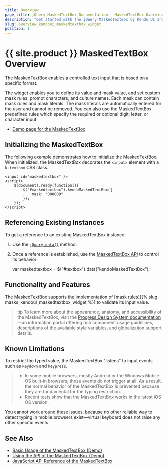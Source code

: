 ```yaml
---
title: Overview
page_title: jQuery MaskedTextBox Documentation - MaskedTextBox Overview
description: "Get started with the jQuery MaskedTextBox by Kendo UI and learn how to create, initialize, and enable the widget."
slug: overview_kendoui_maskedtextbox_widget
position: 1
---
```


# {{ site.product }} MaskedTextBox Overview

The MaskedTextBox enables a controlled text input that is based on a specific format.

The widget enables you to define its value and mask value, and set custom mask rules, prompt characters, and culture names. Each mask can contain mask rules and mask literals. The mask literals are automatically entered for the user and cannot be removed. You can also use the MaskedTextBox predefined rules which specify the required or optional digit, letter, or character input.

* [Demo page for the MaskedTextBox](https://demos.telerik.com/kendo-ui/maskedtextbox/index)

## Initializing the MaskedTextBox

The following example demonstrates how to initialize the MaskedTextBox. When initialized, the MaskedTextBox decorates the `<input>` element with a `k-textbox` CSS class.

    <input id="maskedtextbox" />
    <script>
        $(document).ready(function(){
            $("#maskedtextbox").kendoMaskedTextBox({
                mask: "000000"
            });
        });
    </script>

## Referencing Existing Instances

To get a reference to an existing MaskedTextBox instance:

1. Use the [`jQuery.data()`](https://api.jquery.com/jQuery.data/) method.
1. Once a reference is established, use the [MaskedTextBox API](/api/javascript/ui/maskedtextbox) to control its behavior:

    var maskedtextbox = $("#textbox").data("kendoMaskedTextBox");

## Functionality and Features

The MaskedTextBox supports the implementation of [mask rules]({% slug masks_kendoui_maskedtextbox_widget %}) to validate its input value.

>tip To learn more about the appearance, anatomy, and accessibility of the MaskedTextBox, visit the [Progress Design System documentation](https://www.telerik.com/design-system/docs/components/maskedtextbox/)—an information portal offering rich component usage guidelines, descriptions of the available style variables, and globalization support details.

## Known Limitations

To restrict the typed value, the MaskedTextBox "listens" to input events such as `keydown` and `keypress`.

> * In some mobile browsers, mostly Android or the Windows Mobile OS built-in browsers, those events do not trigger at all. As a result, the normal behavior of the MaskedTextBox is prevented because they are fundamental for the typing restriction.
> * Recent tests show that the MaskedTextBox works in the latest iOS OS version.

You cannot work around these issues, because no other reliable way to detect typing in mobile browsers exist&mdash;virtual keyboard does not raise any other specific events.

## See Also

* [Basic Usage of the MaskedTextBox (Demo)](https://demos.telerik.com/kendo-ui/maskedtextbox/index)
* [Using the API of the MaskedTextBox (Demo)](https://demos.telerik.com/kendo-ui/maskedtextbox/api)
* [JavaScript API Reference of the MaskedTextBox](/api/javascript/ui/maskedtextbox)
